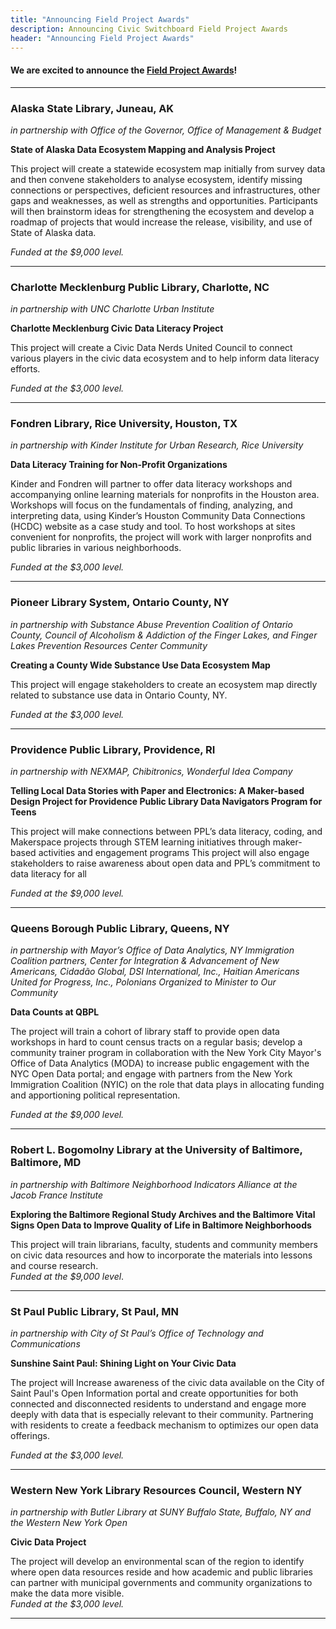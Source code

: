 ```yaml
---
title: "Announcing Field Project Awards"
description: Announcing Civic Switchboard Field Project Awards
header: "Announcing Field Project Awards"
---
```


#### We are excited to announce the [Field Project Awards](https://civic-switchboard.github.io/updates/post_11)!


***
### Alaska State Library, Juneau, AK
*in partnership with Office of the Governor, Office of Management & Budget*

**State of Alaska Data Ecosystem Mapping and Analysis Project**

This project will create a statewide ecosystem map initially from survey data and then convene stakeholders to analyse ecosystem, identify missing connections or perspectives, deficient resources and infrastructures, other gaps and weaknesses, as well as strengths and opportunities. Participants will then brainstorm ideas for strengthening the ecosystem and develop a roadmap of projects that would increase the release, visibility, and use of State of Alaska data. 

*Funded at the $9,000 level.*
***

### Charlotte Mecklenburg Public Library, Charlotte, NC
*in partnership with UNC Charlotte Urban Institute*

**Charlotte Mecklenburg Civic Data Literacy Project**  

This project will create a Civic Data Nerds United Council to connect various players in the civic data ecosystem and to help inform data literacy efforts.

*Funded at the $3,000 level.*

***
### Fondren Library, Rice University, Houston, TX 
*in partnership with Kinder Institute for Urban Research, Rice University* 

**Data Literacy Training for Non-Profit Organizations** 

Kinder and Fondren will partner to offer data literacy workshops and accompanying online
learning materials for nonprofits in the Houston area. Workshops will focus on the fundamentals of finding, analyzing, and interpreting data, using Kinder’s Houston Community Data Connections (HCDC) website as a case study and tool. To host workshops at sites convenient for nonprofits, the project will work with larger nonprofits and public libraries in various neighborhoods.

*Funded at the $3,000 level.*

***

### Pioneer Library System, Ontario County, NY
*in partnership with Substance Abuse Prevention Coalition of Ontario County, Council of Alcoholism & Addiction of the Finger Lakes, and Finger Lakes Prevention Resources Center Community*  

**Creating a County Wide Substance Use Data Ecosystem Map**   

This project will engage stakeholders to create an ecosystem map directly related to substance use data in Ontario County, NY.  

*Funded at the $3,000 level.*

***

### Providence Public Library, Providence, RI 
*in partnership with NEXMAP, Chibitronics, Wonderful Idea Company*

**Telling Local Data Stories with Paper and Electronics: A Maker-based Design Project for Providence Public Library Data Navigators Program for Teens** 

This project will make  connections between PPL’s data literacy, coding, and Makerspace projects through
STEM learning initiatives through maker-based activities and engagement programs  This project will also engage stakeholders to raise awareness about open data and PPL’s commitment to data literacy for all

*Funded at the $9,000 level.*

***

### Queens Borough Public Library, Queens, NY 
*in partnership with Mayor’s Office of Data Analytics, NY Immigration Coalition partners, Center for Integration & Advancement of New Americans, Cidadão Global, DSI International, Inc., Haitian Americans United for Progress, Inc., Polonians Organized to Minister to Our Community*

**Data Counts at QBPL**  

The project will train a cohort of library staff to provide open data workshops in hard to count census tracts on a regular basis; develop a community trainer program in collaboration with the New York City Mayor's Office of Data Analytics (MODA) to increase public engagement with the NYC Open Data portal; and engage with partners from the New York Immigration Coalition (NYIC) on the role that data plays in allocating funding and apportioning political representation.

*Funded at the $9,000 level.*
***


### Robert L. Bogomolny Library at the University of Baltimore, Baltimore, MD
*in partnership with Baltimore Neighborhood Indicators Alliance at the Jacob France Institute*  

**Exploring the Baltimore Regional Study Archives and the Baltimore Vital Signs Open Data to Improve Quality of Life in Baltimore Neighborhoods**


This project will train  librarians, faculty, students and community members on civic data resources and how to incorporate the materials into lessons and course research.  
*Funded at the $9,000 level*.

***

### St Paul Public Library, St Paul, MN
*in partnership with City of St Paul’s Office of Technology and Communications*  

**Sunshine Saint Paul: Shining Light on Your Civic Data**   

The project will Increase awareness of the civic data available on the City of Saint Paul's Open Information portal and create opportunities for both connected and disconnected residents to understand and engage more deeply with data that is especially relevant to their community. Partnering with residents to create a feedback mechanism to optimizes our open data offerings. 
 
*Funded at the $3,000 level.* 
***

### Western New York Library Resources Council, Western NY  
*in partnership with Butler Library at SUNY Buffalo State, Buffalo, NY and the Western New York Open* 

**Civic Data Project**  

The project will develop an environmental scan of the region to identify where open data resources reside and how academic and public libraries can partner with municipal governments and community organizations to make the  data more visible.  
*Funded at the $3,000 level.*


***




